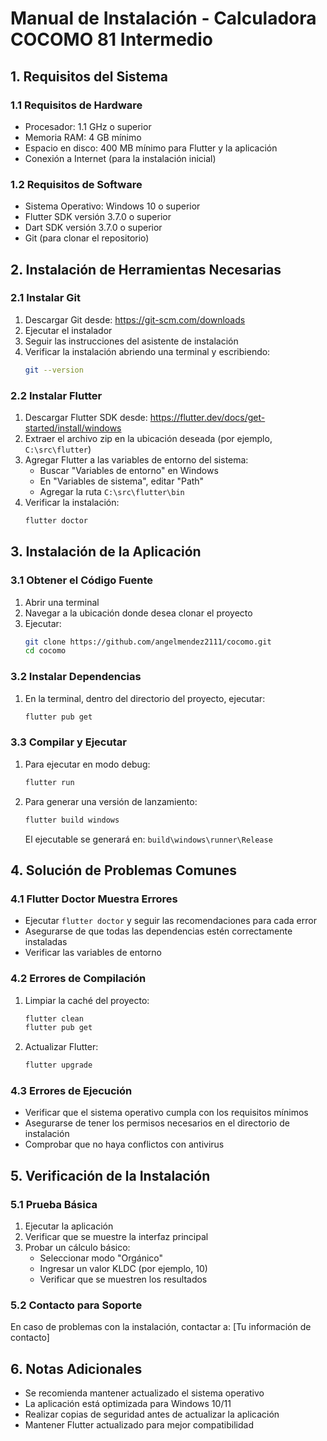 # Manual de Instalación - Calculadora COCOMO 81 Intermedio

## 1. Requisitos del Sistema

### 1.1 Requisitos de Hardware
- Procesador: 1.1 GHz o superior
- Memoria RAM: 4 GB mínimo
- Espacio en disco: 400 MB mínimo para Flutter y la aplicación
- Conexión a Internet (para la instalación inicial)

### 1.2 Requisitos de Software
- Sistema Operativo: Windows 10 o superior
- Flutter SDK versión 3.7.0 o superior
- Dart SDK versión 3.7.0 o superior
- Git (para clonar el repositorio)

## 2. Instalación de Herramientas Necesarias

### 2.1 Instalar Git
1. Descargar Git desde: https://git-scm.com/downloads
2. Ejecutar el instalador
3. Seguir las instrucciones del asistente de instalación
4. Verificar la instalación abriendo una terminal y escribiendo:
   ```bash
   git --version
   ```

### 2.2 Instalar Flutter
1. Descargar Flutter SDK desde: https://flutter.dev/docs/get-started/install/windows
2. Extraer el archivo zip en la ubicación deseada (por ejemplo, `C:\src\flutter`)
3. Agregar Flutter a las variables de entorno del sistema:
   - Buscar "Variables de entorno" en Windows
   - En "Variables de sistema", editar "Path"
   - Agregar la ruta `C:\src\flutter\bin`
4. Verificar la instalación:
   ```bash
   flutter doctor
   ```

## 3. Instalación de la Aplicación

### 3.1 Obtener el Código Fuente
1. Abrir una terminal
2. Navegar a la ubicación donde desea clonar el proyecto
3. Ejecutar:
   ```bash
   git clone https://github.com/angelmendez2111/cocomo.git
   cd cocomo
   ```

### 3.2 Instalar Dependencias
1. En la terminal, dentro del directorio del proyecto, ejecutar:
   ```bash
   flutter pub get
   ```

### 3.3 Compilar y Ejecutar
1. Para ejecutar en modo debug:
   ```bash
   flutter run
   ```

2. Para generar una versión de lanzamiento:
   ```bash
   flutter build windows
   ```
   El ejecutable se generará en: `build\windows\runner\Release`

## 4. Solución de Problemas Comunes

### 4.1 Flutter Doctor Muestra Errores
- Ejecutar `flutter doctor` y seguir las recomendaciones para cada error
- Asegurarse de que todas las dependencias estén correctamente instaladas
- Verificar las variables de entorno

### 4.2 Errores de Compilación
1. Limpiar la caché del proyecto:
   ```bash
   flutter clean
   flutter pub get
   ```

2. Actualizar Flutter:
   ```bash
   flutter upgrade
   ```

### 4.3 Errores de Ejecución
- Verificar que el sistema operativo cumpla con los requisitos mínimos
- Asegurarse de tener los permisos necesarios en el directorio de instalación
- Comprobar que no haya conflictos con antivirus

## 5. Verificación de la Instalación

### 5.1 Prueba Básica
1. Ejecutar la aplicación
2. Verificar que se muestre la interfaz principal
3. Probar un cálculo básico:
   - Seleccionar modo "Orgánico"
   - Ingresar un valor KLDC (por ejemplo, 10)
   - Verificar que se muestren los resultados

### 5.2 Contacto para Soporte
En caso de problemas con la instalación, contactar a:
[Tu información de contacto]

## 6. Notas Adicionales
- Se recomienda mantener actualizado el sistema operativo
- La aplicación está optimizada para Windows 10/11
- Realizar copias de seguridad antes de actualizar la aplicación
- Mantener Flutter actualizado para mejor compatibilidad 